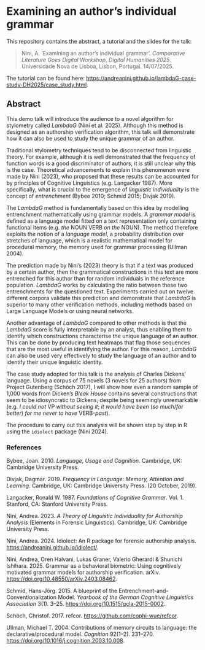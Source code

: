 # Examining an author’s individual grammar

This repository contains the abstract, a tutorial and the slides for the talk:

> Nini, A. ‘Examining an author’s individual grammar’. *Comparative Literature Goes Digital Workshop*, *Digital Humanities 2025*. Universidade Nova de Lisboa, Lisbon, Portugal. 14/07/2025.

The tutorial can be found here: <https://andreanini.github.io/lambdaG-case-study-DH2025/case_study.html>.

## Abstract

This demo talk will introduce the audience to a novel algorithm for stylometry called *LambdaG* (Nini et al. 2025). Although this method is designed as an authorship verification algorithm, this talk will demonstrate how it can also be used to study the unique grammar of an author.

Traditional stylometry techniques tend to be disconnected from linguistic theory. For example, although it is well demonstrated that the frequency of function words is a good discriminator of authors, it is still unclear why this is the case. Theoretical advancements to explain this phenomenon were made by Nini (2023), who proposed that these results can be accounted for by principles of Cognitive Linguistics (e.g. Langacker 1987). More specifically, what is crucial to the emergence of *linguistic individuality* is the concept of *entrenchment* (Bybee 2010; Schmid 2015; Divjak 2019).

The *LambdaG* method is fundamentally based on this idea by modelling entrenchment mathematically using grammar models. A *grammar model* is defined as a language model fitted on a text representation only containing functional items (e.g. *the* NOUN VERB *on the* NOUN). The method therefore exploits the notion of a *language model*, a probability distribution over stretches of language, which is a realistic mathematical model for procedural memory, the memory used for grammar processing (Ullman 2004).

The prediction made by Nini’s (2023) theory is that if a text was produced by a certain author, then the grammatical constructions in this text are more entrenched for this author than for random individuals in the reference population. *LambdaG* works by calculating the ratio between these two entrenchments for the questioned text. Experiments carried out on twelve different corpora validate this prediction and demonstrate that *LambdaG* is superior to many other verification methods, including methods based on Large Language Models or using neural networks.

Another advantage of *LambdaG* compared to other methods is that the *LambdaG* score is fully interpretable by an analyst, thus enabling them to identify which constructions characterise the unique language of an author. This can be done by producing text heatmaps that flag those sequences that are the most useful in identifying the author. For this reason, *LambdaG* can also be used very effectively to study the language of an author and to identify their unique linguistic identity.

The case study adopted for this talk is the analysis of Charles Dickens’ language. Using a corpus of 75 novels (3 novels for 25 authors) from Project Gutenberg (Schöch 2017), I will show how even a random sample of 1,000 words from Dicken’s *Bleak House* contains several constructions that seem to be idiosyncratic to Dickens, despite being seemingly unremarkable (e.g. *I could not* VP *without seeing it*; *it would have been* (*so much*/*far better*) *for me never to have* VERB-*past*).

The procedure to carry out this analysis will be shown step by step in R using the `idiolect` package (Nini 2024).

### References

Bybee, Joan. 2010. *Language, Usage and Cognition*. Cambridge, UK: Cambridge University Press.

Divjak, Dagmar. 2019. *Frequency in Language: Memory, Attention and Learning*. Cambridge, UK: Cambridge University Press. (20 October, 2019).

Langacker, Ronald W. 1987. *Foundations of Cognitive Grammar*. Vol. 1. Stanford, CA: Stanford University Press.

Nini, Andrea. 2023. *A Theory of Linguistic Individuality for Authorship Analysis* (Elements in Forensic Linguistics). Cambridge, UK: Cambridge University Press.

Nini, Andrea. 2024. Idiolect: An R package for forensic authorship analysis. <https://andreanini.github.io/idiolect/>.

Nini, Andrea, Oren Halvani, Lukas Graner, Valerio Gherardi & Shunichi Ishihara. 2025. Grammar as a behavioral biometric: Using cognitively motivated grammar models for authorship verification. arXiv. <https://doi.org/10.48550/arXiv.2403.08462>.

Schmid, Hans-Jörg. 2015. A blueprint of the Entrenchment-and-Conventionalization Model. *Yearbook of the German Cognitive Linguistics Association* 3(1). 3–25. <https://doi.org/10.1515/gcla-2015-0002>.

Schöch, Christof. 2017. refcor. <https://github.com/cophi-wue/refcor>.

Ullman, Michael T. 2004. Contributions of memory circuits to language: the declarative/procedural model. *Cognition* 92(1–2). 231–270. <https://doi.org/10.1016/j.cognition.2003.10.008>.

